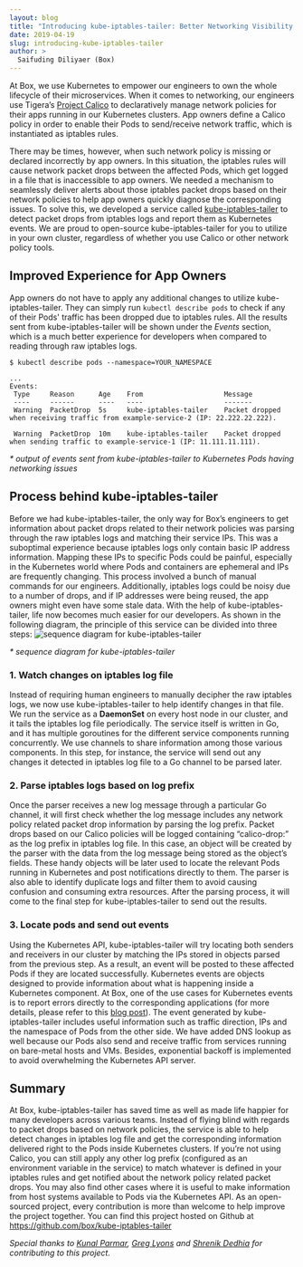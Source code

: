 ```yaml
---
layout: blog
title: "Introducing kube-iptables-tailer: Better Networking Visibility in Kubernetes Clusters"
date: 2019-04-19
slug: introducing-kube-iptables-tailer
author: >
  Saifuding Diliyaer (Box)
---
```


At Box, we use Kubernetes to empower our engineers to own the whole lifecycle of their microservices. When it comes to networking, our engineers use Tigera’s [Project Calico](https://www.tigera.io/tigera-calico/) to declaratively manage network policies for their apps running in our Kubernetes clusters. App owners define a Calico policy in order to enable their Pods to send/receive network traffic, which is instantiated as iptables rules.

There may be times, however, when such network policy is missing or declared incorrectly by app owners. In this situation, the iptables rules will cause network packet drops between the affected Pods, which get logged in a file that is inaccessible to app owners. We needed a mechanism to seamlessly deliver alerts about those iptables packet drops based on their network policies to help app owners quickly diagnose the corresponding issues. To solve this, we developed a service called [kube-iptables-tailer](https://github.com/box/kube-iptables-tailer) to detect packet drops from iptables logs and report them as Kubernetes events. We are proud to open-source kube-iptables-tailer for you to utilize in your own cluster, regardless of whether you use Calico or other network policy tools.

## Improved Experience for App Owners
App owners do not have to apply any additional changes to utilize kube-iptables-tailer. They can simply run `kubectl describe pods` to check if any of their Pods' traffic has been dropped due to iptables rules. All the results sent from kube-iptables-tailer will be shown under the *Events* section, which is a much better experience for developers when compared to reading through raw iptables logs.

```shell
$ kubectl describe pods --namespace=YOUR_NAMESPACE

...
Events:
 Type     Reason      Age    From                    Message
 ----     ------      ----   ----                    -------    
 Warning  PacketDrop  5s     kube-iptables-tailer    Packet dropped when receiving traffic from example-service-2 (IP: 22.222.22.222).

 Warning  PacketDrop  10m    kube-iptables-tailer    Packet dropped when sending traffic to example-service-1 (IP: 11.111.11.111).
 ```
*\* output of events sent from kube-iptables-tailer to Kubernetes Pods having networking issues* 


## Process behind kube-iptables-tailer
Before we had kube-iptables-tailer, the only way for Box’s engineers to get information about packet drops related to their network policies was parsing through the raw iptables logs and matching their service IPs. This was a suboptimal experience because iptables logs only contain basic IP address information. Mapping these IPs to specific Pods could be painful, especially in the Kubernetes world where Pods and containers are ephemeral and IPs are frequently changing. This process involved a bunch of manual commands for our engineers. Additionally, iptables logs could be noisy due to a number of drops, and if IP addresses were being reused, the app owners might even have some stale data. With the help of kube-iptables-tailer, life now becomes much easier for our developers. As shown in the following diagram, the principle of this service can be divided into three steps:
![sequence diagram for kube-iptables-tailer](https://i.imgur.com/fGAIVuS.png)

*\* sequence diagram for kube-iptables-tailer*

### 1. Watch changes on iptables log file
Instead of requiring human engineers to manually decipher the raw iptables logs, we now use kube-iptables-tailer to help identify changes in that file. We run the service as a **DaemonSet** on every host node in our cluster, and it tails the iptables log file periodically. The service itself is written in Go, and it has multiple goroutines for the different service components running concurrently. We use channels to share information among those various components. In this step, for instance, the service will send out any changes it detected in iptables log file to a Go channel to be parsed later.

### 2. Parse iptables logs based on log prefix
Once the parser receives a new log message through a particular Go channel, it will first check whether the log message includes any network policy related packet drop information by parsing the log prefix. Packet drops based on our Calico policies will be logged containing “calico-drop:” as the log prefix in iptables log file. In this case, an object will be created by the parser with the data from the log message being stored as the object’s fields. These handy objects will be later used to locate the relevant Pods running in Kubernetes and post notifications directly to them. The parser is also able to identify duplicate logs and filter them to avoid causing confusion and consuming extra resources. After the parsing process, it will come to the final step for kube-iptables-tailer to send out the results.

### 3. Locate pods and send out events
Using the Kubernetes API, kube-iptables-tailer will try locating both senders and receivers in our cluster by matching the IPs stored in objects parsed from the previous step. As a result, an event will be posted to these affected Pods if they are located successfully. Kubernetes events are objects designed to provide information about what is happening inside a Kubernetes component. At Box, one of the use cases for Kubernetes events is to report errors directly to the corresponding applications (for more details, please refer to this [blog post](https://kubernetes.io/blog/2018/01/reporting-errors-using-kubernetes-events/)). The event generated by kube-iptables-tailer includes useful information such as traffic direction, IPs and the namespace of Pods from the other side. We have added DNS lookup as well because our Pods also send and receive traffic from services running on bare-metal hosts and VMs. Besides, exponential backoff is implemented to avoid overwhelming the Kubernetes API server.

## Summary
At Box, kube-iptables-tailer has saved time as well as made life happier for many developers across various teams. Instead of flying blind with regards to packet drops based on network policies, the service is able to help detect changes in iptables log file and get the corresponding information delivered right to the Pods inside Kubernetes clusters. If you’re not using Calico, you can still apply any other log prefix (configured as an environment variable in the service) to match whatever is defined in your iptables rules and get notified about the network policy related packet drops. You may also find other cases where it is useful to make information from host systems available to Pods via the Kubernetes API. As an open-sourced project, every contribution is more than welcome to help improve the project together. You can find this project hosted on Github at https://github.com/box/kube-iptables-tailer

*Special thanks to [Kunal Parmar](https://www.linkedin.com/in/kunalparmar/), [Greg Lyons](https://www.linkedin.com/in/greg-lyons-8277a188/) and [Shrenik Dedhia](https://www.linkedin.com/in/shrenikd/) for contributing to this project.*
